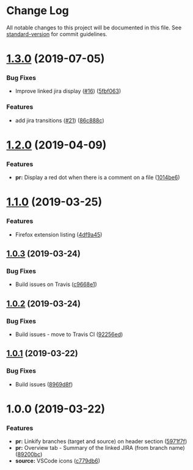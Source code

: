 # Change Log

All notable changes to this project will be documented in this file. See [standard-version](https://github.com/conventional-changelog/standard-version) for commit guidelines.

# [1.3.0](https://github.com/joancaron/refined-bitbucket-server/compare/v1.2.0...v1.3.0) (2019-07-05)

### Bug Fixes

- Improve linked jira display ([#16](https://github.com/joancaron/refined-bitbucket-server/issues/16)) ([5fbf063](https://github.com/joancaron/refined-bitbucket-server/commit/5fbf063))

### Features

- add jira transitions ([#21](https://github.com/joancaron/refined-bitbucket-server/issues/21)) ([86c888c](https://github.com/joancaron/refined-bitbucket-server/commit/86c888c))

# [1.2.0](https://github.com/joancaron/refined-bitbucket-server/compare/v1.1.0...v1.2.0) (2019-04-09)

### Features

- **pr:** Display a red dot when there is a comment on a file ([1014be6](https://github.com/joancaron/refined-bitbucket-server/commit/1014be6))

# [1.1.0](https://github.com/joancaron/refined-bitbucket-server/compare/v1.0.3...v1.1.0) (2019-03-25)

### Features

- Firefox extension listing ([4df9a45](https://github.com/joancaron/refined-bitbucket-server/commit/4df9a45))

## [1.0.3](https://github.com/joancaron/refined-bitbucket-server/compare/v1.0.2...v1.0.3) (2019-03-24)

### Bug Fixes

- Build issues on Travis ([c9668e1](https://github.com/joancaron/refined-bitbucket-server/commit/c9668e1))

## [1.0.2](https://github.com/joancaron/refined-bitbucket-server/compare/v1.0.1...v1.0.2) (2019-03-24)

### Bug Fixes

- Build issues - move to Travis CI ([92256ed](https://github.com/joancaron/refined-bitbucket-server/commit/92256ed))

## [1.0.1](https://github.com/joancaron/refined-bitbucket-server/compare/v1.0.0...v1.0.1) (2019-03-22)

### Bug Fixes

- Build issues ([8969d8f](https://github.com/joancaron/refined-bitbucket-server/commit/8969d8f))

# 1.0.0 (2019-03-22)

### Features

- **pr:** Linkify branches (target and source) on header section ([5971f7f](https://github.com/joancaron/refined-bitbucket-server/commit/5971f7f))
- **pr:** Overview tab - Summary of the linked JIRA (from branch name) ([89200bc](https://github.com/joancaron/refined-bitbucket-server/commit/89200bc))
- **source:** VSCode icons ([c779db6](https://github.com/joancaron/refined-bitbucket-server/commit/c779db6))
